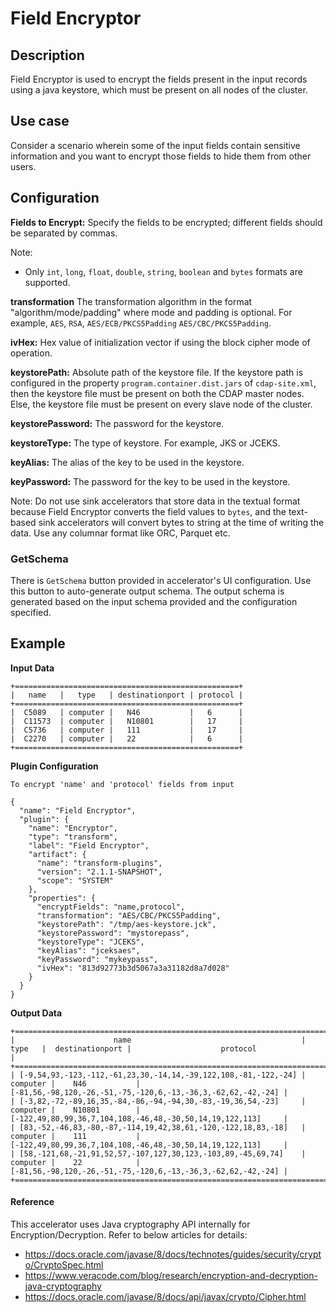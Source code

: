 # Field Encryptor


## Description
Field Encryptor is used to encrypt the fields present in the input records using a java keystore, which must be present on all nodes of the cluster.

## Use case
Consider a scenario wherein some of the input fields contain sensitive information and you want to encrypt those fields to hide them from other users.

## Configuration
**Fields to Encrypt:** Specify the fields to be encrypted; different fields should be separated by commas.

Note: 
- Only `int`, `long`, `float`, `double`, `string`, `boolean` and `bytes` formats are supported.

**transformation** The transformation algorithm in the format "algorithm/mode/padding" where mode and padding is optional. For example, `AES`, `RSA`, `AES/ECB/PKCS5Padding` `AES/CBC/PKCS5Padding`.

**ivHex:** Hex value of initialization vector if using the block cipher mode of operation.

**keystorePath:** Absolute path of the keystore file.
If the keystore path is configured in the property `program.container.dist.jars` of `cdap-site.xml`,
then the keystore file must be present on both the CDAP master nodes.
Else, the keystore file must be present on every slave node of the cluster.

**keystorePassword:** The password for the keystore.

**keystoreType:** The type of keystore. For example, JKS or JCEKS.

**keyAlias:** The alias of the key to be used in the keystore.

**keyPassword:** The password for the key to be used in the keystore.

Note: Do not use sink accelerators that store data in the textual format because Field Encryptor converts the field values to `bytes`, and the text-based sink accelerators will convert bytes to string at the time of writing the data.
Use any columnar format like ORC, Parquet etc.

### GetSchema
There is `GetSchema` button provided in accelerator's UI configuration. Use this button to auto-generate output schema.
The output schema is generated based on the input schema provided and the configuration specified.

## Example

**Input Data**

```
+==================================================+
|   name   |   type   | destinationport | protocol |
+==================================================+
|  C5089   | computer |   N46           |   6      |
|  C11573  | computer |   N10801        |   17     |
|  C5736   | computer |   111           |   17     |
|  C2270   | computer |   22            |   6      |
+==================================================+
```

**Plugin Configuration**

`To encrypt 'name' and 'protocol' fields from input`
```
{
  "name": "Field Encryptor",
  "plugin": {
    "name": "Encryptor",
    "type": "transform",
    "label": "Field Encryptor",
    "artifact": {
      "name": "transform-plugins",
      "version": "2.1.1-SNAPSHOT",
      "scope": "SYSTEM"
    },
    "properties": {
      "encryptFields": "name,protocol",
      "transformation": "AES/CBC/PKCS5Padding",
      "keystorePath": "/tmp/aes-keystore.jck",
      "keystorePassword": "mystorepass",
      "keystoreType": "JCEKS",
      "keyAlias": "jceksaes",
      "keyPassword": "mykeypass",
      "ivHex": "813d92773b3d5067a3a31182d8a7d028"
    }
  }
}
```

**Output Data**

```
+=============================================================================================================================================================+
|                      name                                      |   type   |  destinationport |                    protocol                                  |
+=============================================================================================================================================================+
| [-9,54,93,-123,-112,-61,23,30,-14,14,-39,122,108,-81,-122,-24] | computer |    N46           | [-81,56,-98,120,-26,-51,-75,-120,6,-13,-36,3,-62,62,-42,-24] |
| [-3,82,-72,-89,16,35,-84,-86,-94,-94,30,-83,-19,36,54,-23]     | computer |    N10801        | [-122,49,80,99,36,7,104,108,-46,48,-30,50,14,19,122,113]     |
| [83,-52,-46,83,-80,-87,-114,19,42,38,61,-120,-122,18,83,-18]   | computer |    111           | [-122,49,80,99,36,7,104,108,-46,48,-30,50,14,19,122,113]     |
| [58,-121,68,-21,91,52,57,-107,127,30,123,-103,89,-45,69,74]    | computer |    22            | [-81,56,-98,120,-26,-51,-75,-120,6,-13,-36,3,-62,62,-42,-24] |
+=============================================================================================================================================================+
```

#### Reference
This accelerator uses Java cryptography API internally for Encryption/Decryption. 
Refer to below articles for details:
- https://docs.oracle.com/javase/8/docs/technotes/guides/security/crypto/CryptoSpec.html
- https://www.veracode.com/blog/research/encryption-and-decryption-java-cryptography
- https://docs.oracle.com/javase/8/docs/api/javax/crypto/Cipher.html
